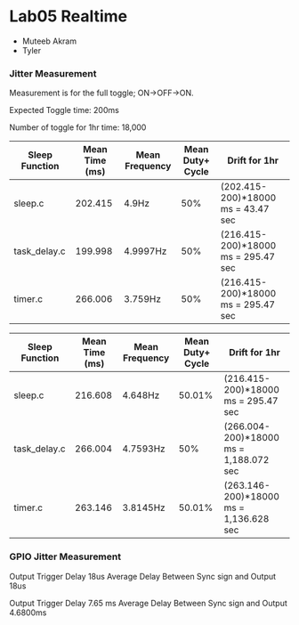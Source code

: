 # Lab05 Realtime

- Muteeb Akram
- Tyler

### Jitter Measurement

Measurement is for the full toggle; ON->OFF->ON.

Expected Toggle time: 200ms

Number of toggle for 1hr time: 18,000


| Sleep Function | Mean Time (ms) | Mean Frequency | Mean Duty+ Cycle | Drift for 1hr|
|-------------|------------------|-------------|------------------|-------------|
| sleep.c | 202.415 | 4.9Hz | 50% | (202.415-200)*18000 ms = 43.47 sec |
| task_delay.c | 199.998 | 4.9997Hz | 50% | (216.415-200)*18000 ms = 295.47 sec |
| timer.c | 266.006 | 3.759Hz | 50% | (216.415-200)*18000 ms = 295.47 sec |


| Sleep Function | Mean Time (ms) | Mean Frequency | Mean Duty+ Cycle | Drift for 1hr|
|-------------|------------------|-------------|------------------|-------------|
| sleep.c | 216.608 | 4.648Hz | 50.01% | (216.415-200)*18000 ms = 295.47 sec |
| task_delay.c | 266.004 | 4.7593Hz | 50% | (266.004-200)*18000 ms = 1,188.072 sec |
| timer.c | 263.146 | 3.8145Hz | 50.01% | (263.146-200)*18000 ms = 1,136.628 sec |


### GPIO Jitter Measurement


Output Trigger Delay 18us
Average Delay Between Sync sign and Output 18us

Output Trigger Delay 7.65 ms
Average Delay Between Sync sign and Output 4.6800ms
